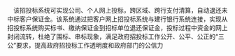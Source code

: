 







　该招投标系统可实现公司、个人网上投标，跨区域、跨行支付清算，自动退还未中标客户保证金。该系统通过把客户网上招投标系统与建行银行系统连接，实现从招投标系统购买标书、缴纳保证金到招标单位退还保证金，投标过程中资金的网上封闭流转，杜绝了围标、串标现象，满足政府招投标工作公开、公平、公正的“三公”要求，提高政府招投标工作透明度和政府部门的公信力
